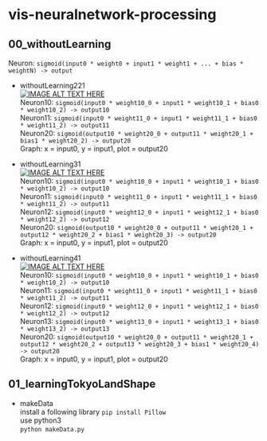 # vis-neuralnetwork-processing

## 00_withoutLearning
Neuron: `sigmoid(input0 * weight0 + input1 * weight1 + ... + bias * weightN) -> output`
- withoutLearning221  
[![IMAGE ALT TEXT HERE](http://img.youtube.com/vi/FSRDTXZ6OjA/0.jpg)](http://www.youtube.com/watch?v=FSRDTXZ6OjA)  
  Neuron10: `sigmoid(input0 * weight10_0 + input1 * weight10_1 + bias0 * weight10_2) -> output10`  
  Neuron11: `sigmoid(input0 * weight11_0 + input1 * weight11_1 + bias0 * weight11_2) -> output11`  
  Neuron20: `sigmoid(output10 * weight20_0 + output11 * weight20_1 + bias1 * weight20_2) -> output20`  
  Graph: x = input0, y = input1, plot = output20  

- withoutLearning31  
[![IMAGE ALT TEXT HERE](http://img.youtube.com/vi/t7YKc6kC8H8/0.jpg)](http://www.youtube.com/watch?v=t7YKc6kC8H8)  
  Neuron10: `sigmoid(input0 * weight10_0 + input1 * weight10_1 + bias0 * weight10_2) -> output10`  
  Neuron11: `sigmoid(input0 * weight11_0 + input1 * weight11_1 + bias0 * weight11_2) -> output11`  
  Neuron12: `sigmoid(input0 * weight12_0 + input1 * weight12_1 + bias0 * weight12_2) -> output12`  
  Neuron20: `sigmoid(output10 * weight20_0 + output11 * weight20_1 + output12 * weight20_2 + bias1 * weight20_3) -> output20`  
  Graph: x = input0, y = input1, plot = output20
- withoutLearning41  
[![IMAGE ALT TEXT HERE](http://img.youtube.com/vi/9CijsnMtwJY/0.jpg)](http://www.youtube.com/watch?v=9CijsnMtwJY)  
  Neuron10: `sigmoid(input0 * weight10_0 + input1 * weight10_1 + bias0 * weight10_2) -> output10`  
  Neuron11: `sigmoid(input0 * weight11_0 + input1 * weight11_1 + bias0 * weight11_2) -> output11`  
  Neuron12: `sigmoid(input0 * weight12_0 + input1 * weight12_1 + bias0 * weight12_2) -> output12`  
  Neuron13: `sigmoid(input0 * weight13_0 + input1 * weight13_1 + bias0 * weight13_2) -> output13`  
  Neuron20: `sigmoid(output10 * weight20_0 + output11 * weight20_1 + output12 * weight20_2 + output13 * weight20_3 + bias1 * weight20_4) -> output20`  
  Graph: x = input0, y = input1, plot = output20

## 01_learningTokyoLandShape  
- makeData  
  install a following library
  `pip install Pillow`  
  use python3  
  `python makeData.py`
